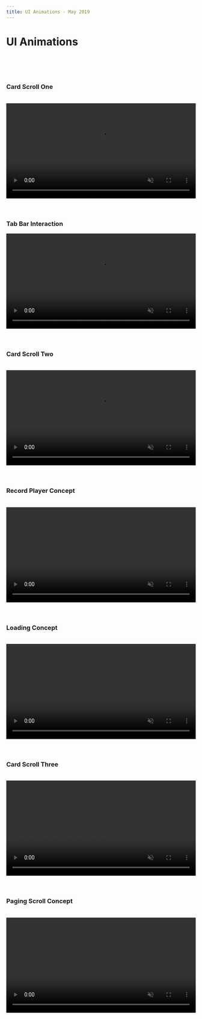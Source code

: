 ```yaml
---
title: UI Animations - May 2019
---
```


<div class="content post-header">

# UI Animations

<br/>
<br/>
<br/>

### Card Scroll One

<br/>

<video autoplay loop muted width="100%">
    <source src="/media/animations/card-scroll1.mp4" type="video/mp4">
    Sorry, your browser doesn't support embedded videos.
</video>

<br/>
<br/>
<br/>

### Tab Bar Interaction

<video autoplay loop muted width="100%">
    <source src="/media/animations/tab-bar1.mp4" type="video/mp4">
    Sorry, your browser doesn't support embedded videos.
</video>

<br/>
<br/>
<br/>

### Card Scroll Two

<br/>

<video autoplay loop muted width="100%">
    <source src="/media/animations/card-scroll2.mp4" type="video/mp4">
    Sorry, your browser doesn't support embedded videos.
</video>

<br/>
<br/>
<br/>

### Record Player Concept

<br/>

<video autoplay loop muted width="100%">
    <source src="/media/animations/record-player.mp4" type="video/mp4">
    Sorry, your browser doesn't support embedded videos.
</video>

<br/>
<br/>
<br/>

### Loading Concept

<br/>

<video autoplay loop muted width="100%">
    <source src="/media/animations/wood-loader.mp4" type="video/mp4">
    Sorry, your browser doesn't support embedded videos.
</video>

<br/>
<br/>
<br/>

### Card Scroll Three

<br/>

<video autoplay loop muted width="100%">
    <source src="/media/animations/card-scroll3.mp4" type="video/mp4">
    Sorry, your browser doesn't support embedded videos.
</video>

<br/>
<br/>
<br/>

### Paging Scroll Concept

<br/>

<video autoplay loop muted width="100%">
    <source src="/media/animations/paging-scroll1.mp4" type="video/mp4">
    Sorry, your browser doesn't support embedded videos.
</video>

</div>
